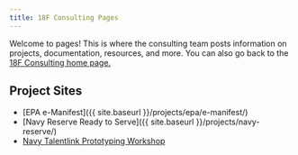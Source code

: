 ```yaml
---
title: 18F Consulting Pages
---
```


Welcome to pages! This is where the consulting team posts information on projects, documentation, resources, and more. You can also go back to the [18F Consulting home page.](https://18f.gsa.gov/consulting/)

## Project Sites

- [EPA e-Manifest]({{ site.baseurl }}/projects/epa/e-manifest/) 
- [Navy Reserve Ready to Serve]({{ site.baseurl }}/projects/navy-reserve/)
- [Navy Talentlink Prototyping Workshop](https://github.com/18F/Navy)

<!--
## Knowledge Sharing Links

- Facilitation
-->
